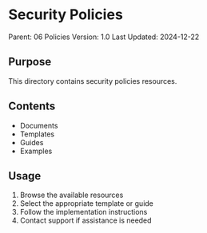 # Security Policies
Parent: 06 Policies
Version: 1.0
Last Updated: 2024-12-22

## Purpose
This directory contains security policies resources.

## Contents
- Documents
- Templates
- Guides
- Examples

## Usage
1. Browse the available resources
2. Select the appropriate template or guide
3. Follow the implementation instructions
4. Contact support if assistance is needed
